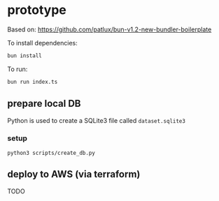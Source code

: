 # prototype

Based on: https://github.com/patlux/bun-v1.2-new-bundler-boilerplate

To install dependencies:

```bash
bun install
```

To run:

```bash
bun run index.ts
```

## prepare local DB

Python is used to create a SQLite3 file called `dataset.sqlite3`
### setup
```
python3 scripts/create_db.py
```

## deploy to AWS (via terraform)
TODO
